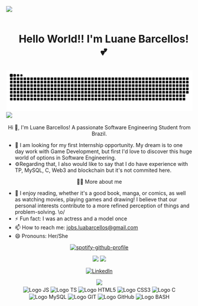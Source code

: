<img src="https://user-images.githubusercontent.com/73097560/115834477-dbab4500-a447-11eb-908a-139a6edaec5c.gif" />

<!--título-->
<div id="user-content-toc">
  <ul align="center">
    <summary><h1 style="display: inline-block">Hello World!! I'm Luane Barcellos! 💕</h1></summary>
</div>

<!--- snake --->
<div align="center">
  <img  src="https://github.com/1999AZZAR/1999AZZAR/blob/main/resources/img/grid-snake.svg"
       alt="snake" /></a>
</div>

<img src="https://user-images.githubusercontent.com/73097560/115834477-dbab4500-a447-11eb-908a-139a6edaec5c.gif" />
<!-- Presentation -->
<p align="center">
  Hi 👋, I'm Luane Barcellos! A passionate Software Engineering Student from Brazil.

  - 🔭 I am looking for my first Internship opportunity. My dream is to one day work with Game Development, but first I'd love to discover this huge world of options in Software Engineering.
  - ⚙️Regarding that, I also would like to say that I do have experience with TP, MySQL, C, Web3 and blockchain but it's not commited here. 
</p>
<p align="center">
 👨‍💻 More about me
 
  - 📖 I enjoy reading, whether it's a good book, manga, or comics, as well as watching movies, playing games and drawing! I believe that our personal interests contribute to a more refined perception of things and problem-solving. \o/
  - ⚡ Fun fact: I was an actress and a model once
  - 📫 How to reach me: jobs.luabarcellos@gmail.com
  - 😄 Pronouns: Her/She
</p>

<div align="center">
  
  [![spotify-github-profile](https://spotify-github-profile.vercel.app/api/view?uid=31eewbtbzq6ca6kkq5jmi3viiywy&cover_image=true&theme=novatorem&show_offline=false&background_color=121212&interchange=false&bar_color=ffffff&bar_color_cover=false)](https://github.com/kittinan/spotify-github-profile)

<!-- GithubStats -->
<img height="180cm" src="https://github-readme-stats.vercel.app/api?username=luanebsg&theme=ocean_dark&show_icons=true" />
<img height="180cm" src="https://github-readme-stats.vercel.app/api/top-langs/?username=luanebsg&theme=ocean_dark&show_icons=true" />

[![LinkedIn](https://img.shields.io/badge/LinkedIn-0077B5?style=for-the-badge&logo=linkedin&logoColor=white)](https://www.linkedin.com/in/luane-barcellos-474bb2203/)

<img src="https://user-images.githubusercontent.com/73097560/115834477-dbab4500-a447-11eb-908a-139a6edaec5c.gif" />

<!-- Skills: Programming Languages -->
  <div style="display: inline_block" align="center">
    <img align="center" alt="Logo JS" height="30" width="40" src="https://cdn.jsdelivr.net/gh/devicons/devicon/icons/javascript/javascript-original.svg" />
    <img align="center" alt="Logo TS" height="30" width="40" src="https://cdn.jsdelivr.net/gh/devicons/devicon/icons/typescript/typescript-original.svg" />
    <img align="center" alt="Logo HTML5" height="30" width="40" src="https://cdn.jsdelivr.net/gh/devicons/devicon/icons/html5/html5-original.svg" />
    <img align="center" alt="Logo CSS3" height="30" width="40" src="https://cdn.jsdelivr.net/gh/devicons/devicon/icons/css3/css3-original.svg" />
    <img align="center" alt="Logo C" height="30" width="40" src="https://cdn.jsdelivr.net/gh/devicons/devicon/icons/c/c-original.svg" />
    <img align="center" alt="Logo MySQL" height="30" width="40" src="https://cdn.jsdelivr.net/gh/devicons/devicon/icons/mysql/mysql-original.svg" />
    <img align="center" alt="Logo GIT" height="30" width="40" src="https://cdn.jsdelivr.net/gh/devicons/devicon/icons/git/git-original.svg" />
    <img align="center" alt="Logo GitHub" height="30" width="40" src="https://cdn.jsdelivr.net/gh/devicons/devicon/icons/github/github-original.svg" />
    <img align="center" alt="Logo BASH" height="30" width="40" src="https://cdn.jsdelivr.net/gh/devicons/devicon/icons/bash/bash-original.svg" />
    
  </div>
